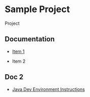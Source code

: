 # Sample Project

Project 

## Documentation

* [Item 1](https://google.com)

* Item 2

## Doc 2

* [Java Dev Environment Instructions](https://google.com)
